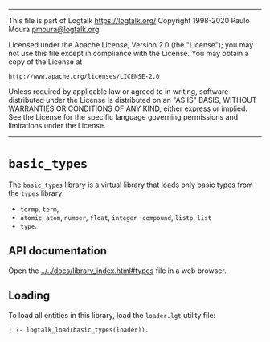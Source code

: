 ________________________________________________________________________

This file is part of Logtalk <https://logtalk.org/>
Copyright 1998-2020 Paulo Moura <pmoura@logtalk.org>

Licensed under the Apache License, Version 2.0 (the "License");
you may not use this file except in compliance with the License.
You may obtain a copy of the License at

    http://www.apache.org/licenses/LICENSE-2.0

Unless required by applicable law or agreed to in writing, software
distributed under the License is distributed on an "AS IS" BASIS,
WITHOUT WARRANTIES OR CONDITIONS OF ANY KIND, either express or implied.
See the License for the specific language governing permissions and
limitations under the License.
________________________________________________________________________


`basic_types`
=============

The `basic_types` library is a virtual library that loads only basic types
from the `types` library:

- `termp`, `term`,
- `atomic`, `atom`, `number`, `float`, `integer`
-`compound`, `listp`, `list`
- `type`.	


API documentation
-----------------

Open the [../../docs/library_index.html#types](../../docs/library_index.html#types)
file in a web browser.


Loading
-------

To load all entities in this library, load the `loader.lgt` utility file:

	| ?- logtalk_load(basic_types(loader)).

